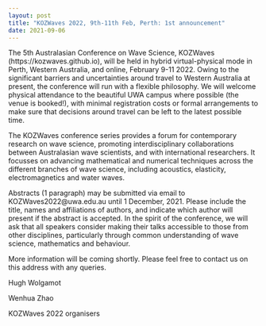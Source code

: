 ```yaml
---
layout: post
title: "KOZWaves 2022, 9th-11th Feb, Perth: 1st announcement"
date: 2021-09-06
---
```


<p>The 5th Australasian Conference on Wave Science, KOZWaves (https://kozwaves.github.io), will be held in hybrid virtual-physical mode in Perth, Western Australia, and online, February 9-11 2022.  Owing to the significant barriers and uncertainties around travel to Western Australia at present, the conference will run with a flexible philosophy.  We will welcome physical attendance to the beautiful UWA campus where possible (the venue is booked!), with minimal registration costs or formal arrangements to make sure that decisions around travel can be left to the latest possible time.</p>

<p>The KOZWaves conference series provides a forum for contemporary research on wave science, promoting interdisciplinary collaborations between Australasian wave scientists, and with international researchers. It focusses on advancing mathematical and numerical techniques across the different branches of wave science, including acoustics, elasticity, electromagnetics and water waves.</p>

<p>Abstracts (1 paragraph) may be submitted via email to KOZWaves2022@uwa.edu.au until 1 December, 2021.  Please include the title, names and affiliations of authors, and indicate which author will present if the abstract is accepted.  In the spirit of the conference, we will ask that all speakers consider making their talks accessible to those from other disciplines, particularly through common understanding of wave science, mathematics and behaviour.</p>

<p>More information will be coming shortly.  Please feel free to contact us on this address with any queries.</p>

<p>Hugh Wolgamot
</p>
<p>Wenhua Zhao
</p>

<p>KOZWaves 2022 organisers</p>
